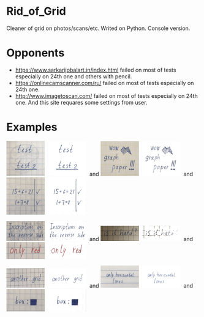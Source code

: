 # Rid_of_Grid
Cleaner of grid on photos/scans/etc. Writed on Python. Console version.

# Opponents
 * https://www.sarkarijobalart.in/index.html failed on most of tests especially on 24th one and others with pencil.
 * https://onlinecamscanner.com/ru/          failed on most of tests especially on 24th one.
 * http://www.imagetoscan.com/               failed on most of tests especially on 24th one. And this site requares some settings from user.

# Examples
<kbd> <img src="https://github.com/a-alex-l/Rid_of_Grid/blob/main/assets/cleaner/test_input_10.png" alt="alt text" width="100"> </kbd> <kbd> <img src="https://github.com/a-alex-l/Rid_of_Grid/blob/main/assets/cleaner/test_output_10.png" alt="alt text" width="100"> </kbd> and
<kbd> <img src="https://github.com/a-alex-l/Rid_of_Grid/blob/main/assets/cleaner/test_input_23.png" alt="alt text" width="100"> </kbd> <kbd> <img src="https://github.com/a-alex-l/Rid_of_Grid/blob/main/assets/cleaner/test_output_23.png" alt="alt text" width="100"> </kbd> and
<kbd> <img src="https://github.com/a-alex-l/Rid_of_Grid/blob/main/assets/cleaner/test_input_3.png" alt="alt text" width="100"> </kbd> <kbd> <img src="https://github.com/a-alex-l/Rid_of_Grid/blob/main/assets/cleaner/test_output_3.png" alt="alt text" width="100"> </kbd> 

<kbd> <img src="https://github.com/a-alex-l/Rid_of_Grid/blob/main/assets/cleaner/test_input_13.png" alt="alt text" width="100"> </kbd> <kbd> <img src="https://github.com/a-alex-l/Rid_of_Grid/blob/main/assets/cleaner/test_output_13.png" alt="alt text" width="100"> </kbd> and
<kbd> <img src="https://github.com/a-alex-l/Rid_of_Grid/blob/main/assets/cleaner/test_input_24.png" alt="alt text" width="100"> </kbd> <kbd> <img src="https://github.com/a-alex-l/Rid_of_Grid/blob/main/assets/cleaner/test_output_24.png" alt="alt text" width="100"> </kbd> and
<kbd> <img src="https://github.com/a-alex-l/Rid_of_Grid/blob/main/assets/cleaner/test_input_12.png" alt="alt text" width="100"> </kbd> <kbd> <img src="https://github.com/a-alex-l/Rid_of_Grid/blob/main/assets/cleaner/test_output_12.png" alt="alt text" width="100"> </kbd>

<kbd> <img src="https://github.com/a-alex-l/Rid_of_Grid/blob/main/assets/cleaner/test_input_22.png" alt="alt text" width="100"> </kbd> <kbd> <img src="https://github.com/a-alex-l/Rid_of_Grid/blob/main/assets/cleaner/test_output_22.png" alt="alt text" width="100"> </kbd> and
<kbd> <img src="https://github.com/a-alex-l/Rid_of_Grid/blob/main/assets/cleaner/test_input_25.png" alt="alt text" width="100"> </kbd> <kbd> <img src="https://github.com/a-alex-l/Rid_of_Grid/blob/main/assets/cleaner/test_output_25.png" alt="alt text" width="100"> </kbd> and
<kbd> <img src="https://github.com/a-alex-l/Rid_of_Grid/blob/main/assets/cleaner/test_input_1.png" alt="alt text" width="100"> </kbd> <kbd> <img src="https://github.com/a-alex-l/Rid_of_Grid/blob/main/assets/cleaner/test_output_1.png" alt="alt text" width="100"> </kbd>
